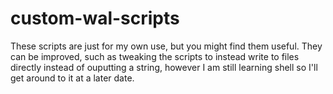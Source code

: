 # custom-wal-scripts

These scripts are just for my own use, but you might find them useful. They can be improved, such as tweaking the scripts to instead write to files directly instead of ouputting a string, however I am still learning shell so I'll get around to it at a later date.
